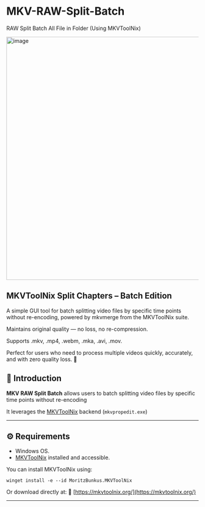 # MKV-RAW-Split-Batch
RAW Split Batch All File in Folder (Using MKVToolNix)

<img width="1158" height="636" alt="image" src="https://github.com/user-attachments/assets/feb71e7a-5e2f-4b3d-b2f5-cee2ceee10f6" />


## MKVToolNix Split Chapters – Batch Edition
A simple GUI tool for batch splitting video files by specific time points without re-encoding, powered by mkvmerge from the MKVToolNix suite.

Maintains original quality — no loss, no re-compression.

Supports .mkv, .mp4, .webm, .mka, .avi, .mov.

Perfect for users who need to process multiple videos quickly, accurately, and with zero quality loss. 🚀

## 🧩 Introduction

**MKV RAW Split Batch** allows users to batch splitting video files by specific time points without re-encoding

It leverages the [MKVToolNix](https://mkvtoolnix.org/) backend (`mkvpropedit.exe`)

---

## ⚙️ Requirements

* Windows OS.
* [MKVToolNix](https://mkvtoolnix.org/) installed and accessible.

You can install MKVToolNix using:

```
winget install -e --id MoritzBunkus.MKVToolNix
```

Or download directly at:
🔗 [https://mkvtoolnix.org/](https://mkvtoolnix.org/)

---
